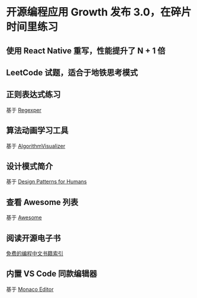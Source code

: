开源编程应用 Growth 发布 3.0，在碎片时间里练习
===

使用 React Native 重写，性能提升了 N + 1 倍
---

LeetCode 试题，适合于地铁思考模式
---

正则表达式练习
---

基于 [Regexper](https://github.com/javallone/regexper-static)


算法动画学习工具
---

基于 [AlgorithmVisualizer](https://github.com/parkjs814/AlgorithmVisualizer)

设计模式简介
---

基于 [Design Patterns for Humans](https://github.com/kamranahmedse/design-patterns-for-humans)


查看 Awesome 列表
---

基于 [Awesome](https://github.com/sindresorhus/awesome)

阅读开源电子书
---

[免费的编程中文书籍索引](https://github.com/justjavac/free-programming-books-zh_CN)


内置 VS Code 同款编辑器
---

基于 [Monaco Editor](https://github.com/Microsoft/monaco-editor)

